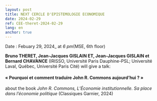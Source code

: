 ```yaml
---
layout: post
title: NEXT CERCLE D'EPISTEMOLOGIE ECONOMIQUE
date: 2024-02-29
ref: CEE-theret-2024-02-29
lang: en
anchor: true
---
```



<i class="fas fa-table"></i> Date : Febuary 29, 2024_ at _6 pm_(MSE, 6th floor)

**Bruno THERET, Jean-Jacques GISLAIN ET, Jean-Jacques GISLAIN et Bernard CHAVANCE** (IRISSO, Université Paris Dauphine-PSL; Université Laval, Québec, Université Paris Cité) will give a talk:

#### « Pourquoi et comment traduire John R. Commons aujourd’hui ? »

about the book *John R. Commons, L’Économie institutionnelle. Sa place dans l’économie politique* (Classiques Garnier, 2024) 
